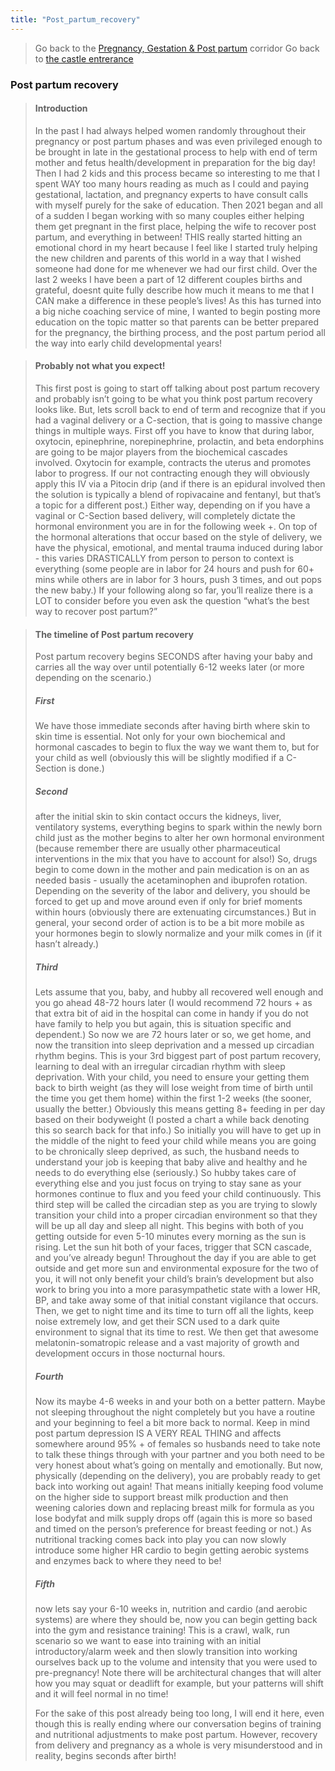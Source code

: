 ```yaml
---
title: "Post_partum_recovery"
---
```

>Go back to the [Pregnancy, Gestation & Post partum](Pregnancy,%20Gestation%20&%20Post%20partum.md) corridor
>Go back to [the castle entrerance](_index.md)

### Post partum recovery
> #### Introduction
>In the past I had always helped women randomly throughout their pregnancy or post partum phases and was even privileged enough to be brought in late in the gestational process to help with end of term mother and fetus health/development in preparation for the big day! Then I had 2 kids and this process became so interesting to me that I spent WAY too many hours reading as much as I could and paying gestational, lactation, and pregnancy experts to have consult calls with myself purely for the sake of education. Then 2021 began and all of a sudden I began working with so many couples either helping them get pregnant in the first place, helping the wife to recover post partum, and everything in between! THIS really started hitting an emotional chord in my heart because I feel like I started truly helping the new children and parents of this world in a way that I wished someone had done for me whenever we had our first child. Over the last 2 weeks I have been a part of 12 different couples births and grateful, doesnt quite fully describe how much it means to me that I CAN make a difference in these people’s lives! As this has turned into a big niche coaching service of mine, I wanted to begin posting more education on the topic matter so that parents can be better prepared for the pregnancy, the birthing process, and the post partum period all the way into early child developmental years!

> #### Probably not what you expect!
> This first post is going to start off talking about post partum recovery and probably isn’t going to be what you think post partum recovery looks like. But, lets scroll back to end of term and recognize that if you had a vaginal delivery or a C-section, that is going to massive change things in multiple ways. First off you have to know that during labor, oxytocin, epinephrine, norepinephrine, prolactin, and beta endorphins are going to be major players from the biochemical cascades involved. Oxytocin for example, contracts the uterus and promotes labor to progress. If our not contracting enough they will obviously apply this IV via a Pitocin drip (and if there is an epidural involved then the solution is typically a blend of ropivacaine and fentanyl, but that’s a topic for a different post.) Either way, depending on if you have a vaginal or C-Section based delivery, will completely dictate the hormonal environment you are in for the following week +. On top of the hormonal alterations that occur based on the style of delivery, we have the physical, emotional, and mental trauma induced during labor - this varies DRASTICALLY from person to person to context is everything (some people are in labor for 24 hours and push for 60+ mins while others are in labor for 3 hours, push 3 times, and out pops the new baby.) If your following along so far, you’ll realize there is a LOT to consider before you even ask the question “what’s the best way to recover post partum?”

  
> #### The timeline of Post partum recovery
> Post partum recovery begins SECONDS after having your baby and carries all the way over until potentially 6-12 weeks later (or more depending on the scenario.)
>
> ##### First
> We have those immediate seconds after having birth where skin to skin time is essential. Not only for your own biochemical and hormonal cascades to begin to flux the way we want them to, but for your child as well (obviously this will be slightly modified if a C-Section is done.)
>
> ##### Second 
> after the initial skin to skin contact occurs the kidneys, liver, ventilatory systems, everything begins to spark within the newly born child just as the mother begins to alter her own hormonal environment (because remember there are usually other pharmaceutical interventions in the mix that you have to account for also!) So, drugs begin to come down in the mother and pain medication is on an as needed basis - usually the acetaminophen and ibuprofen rotation. Depending on the severity of the labor and delivery, you should be forced to get up and move around even if only for brief moments within hours (obviously there are extenuating circumstances.) But in general, your second order of action is to be a bit more mobile as your hormones begin to slowly normalize and your milk comes in (if it hasn’t already.)
>
> ##### Third
> Lets assume that you, baby, and hubby all recovered well enough and you go ahead 48-72 hours later (I would recommend 72 hours + as that extra bit of aid in the hospital can come in handy if you do not have family to help you but again, this is situation specific and dependent.) So now we are 72 hours later or so, we get home, and now the transition into sleep deprivation and a messed up circadian rhythm begins. This is your 3rd biggest part of post partum recovery, learning to deal with an irregular circadian rhythm with sleep deprivation. With your child, you need to ensure your getting them back to birth weight (as they will lose weight from time of birth until the time you get them home) within the first 1-2 weeks (the sooner, usually the better.) Obviously this means getting 8+ feeding in per day based on their bodyweight (I posted a chart a while back denoting this so search back for that info.) So initially you will have to get up in the middle of the night to feed your child while means you are going to be chronically sleep deprived, as such, the husband needs to understand your job is keeping that baby alive and healthy and he needs to do everything else (seriously.) So hubby takes care of everything else and you just focus on trying to stay sane as your hormones continue to flux and you feed your child continuously. This third step will be called the circadian step as you are trying to slowly transition your child into a proper circadian environment so that they will be up all day and sleep all night. This begins with both of you getting outside for even 5-10 minutes every morning as the sun is rising. Let the sun hit both of your faces, trigger that SCN cascade, and you’ve already begun! Throughout the day if you are able to get outside and get more sun and environmental exposure for the two of you, it will not only benefit your child’s brain’s development but also work to bring you into a more parasympathetic state with a lower HR, BP, and take away some of that initial constant vigilance that occurs. Then, we get to night time and its time to turn off all the lights, keep noise extremely low, and get their SCN used to a dark quite environment to signal that its time to rest. We then get that awesome melatonin-somatropic release and a vast majority of growth and development occurs in those nocturnal hours.
>
> ##### Fourth
> Now its maybe 4-6 weeks in and your both on a better pattern. Maybe not sleeping throughout the night completely but you have a routine and your beginning to feel a bit more back to normal. Keep in mind post partum depression IS A VERY REAL THING and affects somewhere around 95% + of females so husbands need to take note to talk these things through with your partner and you both need to be very honest about what’s going on mentally and emotionally. But now, physically (depending on the delivery), you are probably ready to get back into working out again! That means initially keeping food volume on the higher side to support breast milk production and then weening calories down and replacing breast milk for formula as you lose bodyfat and milk supply drops off (again this is more so based and timed on the person’s preference for breast feeding or not.) As nutritional tracking comes back into play you can now slowly introduce some higher HR cardio to begin getting aerobic systems and enzymes back to where they need to be!
>
> ##### Fifth
> now lets say your 6-10 weeks in, nutrition and cardio (and aerobic systems) are where they should be, now you can begin getting back into the gym and resistance training! This is a crawl, walk, run scenario so we want to ease into training with an initial introductory/alarm week and then slowly transition into working ourselves back up to the volume and intensity that you were used to pre-pregnancy! Note there will be architectural changes that will alter how you may squat or deadlift for example, but your patterns will shift and it will feel normal in no time! 
>
>  For the sake of this post already being too long, I will end it here, even though this is really ending where our conversation begins of training and nutritional adjustments to make post partum. However, recovery from delivery and pregnancy as a whole is very misunderstood and in reality, begins seconds after birth!